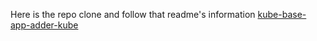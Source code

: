 Here is the repo clone and follow that readme's information
[kube-base-app-adder-kube](https://github.com/sinhaaritro/kube-base-app-adder-kube)